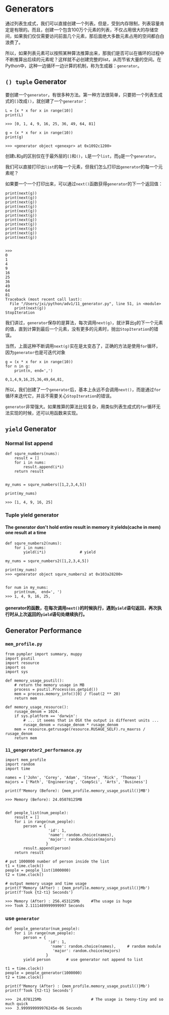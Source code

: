 # Generators

通过列表生成式，我们可以直接创建一个列表。但是，受到内存限制，列表容量肯定是有限的。而且，创建一个包含100万个元素的列表，不仅占用很大的存储空间，如果我们仅仅需要访问前面几个元素，那后面绝大多数元素占用的空间都白白浪费了。

所以，如果列表元素可以按照某种算法推算出来，那我们是否可以在循环的过程中不断推算出后续的元素呢？这样就不必创建完整的list，从而节省大量的空间。在Python中，这种一边循环一边计算的机制，称为生成器：`generator`。

## `() tuple` Generator

要创建一个`generator`，有很多种方法。第一种方法很简单，只要把一个列表生成式的`[]`改成`()`，就创建了一个`generator`：

```
L = [x * x for x in range(10)]
print(L)

>>> [0, 1, 4, 9, 16, 25, 36, 49, 64, 81]
```


```
g = (x * x for x in range(10))
print(g)

>>> <generator object <genexpr> at 0x1092c1200>
```

创建`L`和`g`的区别仅在于最外层的`[]`和`()`，`L`是一个`list`，而`g`是一个`generator`。

我们可以直接打印出`list`的每一个元素，但我们怎么打印出`generator`的每一个元素呢？

如果要一个一个打印出来，可以通过`next()`函数获得`generator`的下一个返回值：


```
print(next(g))
print(next(g))
print(next(g))
print(next(g))
print(next(g))
print(next(g))
print(next(g))
print(next(g))
print(next(g))
print(next(g))
print(next(g))


>>>
0
1
4
9
16
25
36
49
64
81
Traceback (most recent call last):
  File "/Users/jxi/python/adv1/11_generator.py", line 51, in <module>
    print(next(g))
StopIteration
```

我们讲过，`generator`保存的是算法，每次调用`next(g)`，就计算出`g`的下一个元素的值，直到计算到最后一个元素，没有更多的元素时，抛出`StopIteration`的错误。

当然，上面这种不断调用`next(g)`实在是太变态了，正确的方法是使用`for`循环，因为`generator`也是可迭代对象

```
g = (x * x for x in range(10))
for n in g:
	print(n, end=',')

0,1,4,9,16,25,36,49,64,81,
```

所以，我们创建了一个`generator`后，基本上永远不会调用`next()`，而是通过`for`循环来迭代它，并且不需要关心`StopIteration`的错误。

`generator`非常强大。如果推算的算法比较复杂，用类似列表生成式的`for`循环无法实现的时候，还可以用函数来实现。

## `yield` Generator

### Normal list append

```
def squre_numbers(nums):
	result = []
	for i in nums:
		result.append(i*i)
	return result


my_nums = squre_numbers([1,2,3,4,5])

print(my_nums)

>>> [1, 4, 9, 16, 25]
```

###  Tuple yield generator

#### The generator don't hold entire result in memory it yields(cache in mem) one result at a time

```
def squre_numbers2(nums):
	for i in nums:
		yield(i*i)               # yield 
 
my_nums = squre_numbers2([1,2,3,4,5])

print(my_nums)
>>> <generator object squre_numbers2 at 0x103a28200>


for num in my_nums:
	print(num,  end=', ')
>>> 1, 4, 9, 16, 25, 
```


####  generator的函数，在每次调用`next()`的时候执行，遇到`yield`语句返回，再次执行时从上次返回的`yield`语句处继续执行。


## Generator Performance

### `mem_profile.py`

```
from pympler import summary, muppy
import psutil
import resource
import os
import sys

def memory_usage_psutil():
    # return the memory usage in MB
    process = psutil.Process(os.getpid())
    mem = process.memory_info()[0] / float(2 ** 20)
    return mem

def memory_usage_resource():
    rusage_denom = 1024.
    if sys.platform == 'darwin':
        # ... it seems that in OSX the output is different units ...
        rusage_denom = rusage_denom * rusage_denom
    mem = resource.getrusage(resource.RUSAGE_SELF).ru_maxrss / rusage_denom
    return mem
```

### `11_gengerator2_performance.py`

```
import mem_profile
import random
import time

names = ['John', 'Corey', 'Adam', 'Steve', 'Rick', 'Thomas']
majors = ['Math', 'Engineering', 'CompSci', 'Arts', 'Business']

print(f'Memory (Before): {mem_profile.memory_usage_psutil()}MB')

>>> Memory (Before): 24.05078125MB


def people_list(num_people):
	result = []
	for i in range(num_people):
		person = {
                   'id': 1,
                   'name': random.choice(names),
		           'major': random.choice(majors)
		          }
		result.append(person)
	return result

# put 1000000 number of person inside the list
t1 = time.clock()
people = people_list(1000000)
t2 = time.clock()

# output memory usage and time usage
print(f'Memory (After) : {mem_profile.memory_usage_psutil()}Mb')
print(f'Took {t2-t1} Seconds')

>>> Memory (After) : 256.453125Mb     #The usage is huge 
>>> Took 2.1111489999999997 Seconds  
```

### use `generator` 

```
def people_generator(num_people):
	for i in range(num_people):
		person = {
                   'id': 1,
                    'name': random.choice(names),     # random module
		             'major': random.choice(majors)
		          }
		yield person       # use generator not append to list

t1 = time.clock()
people = people_generator(1000000)
t2 = time.clock()

print(f'Memory (After) : {mem_profile.memory_usage_psutil()}Mb')
print(f'Took {t2-t1} Seconds')

>>>  24.078125Mb                      # The usage is teeny-tiny and so much quick
>>>  3.999999999976245e-06 Seconds
```
